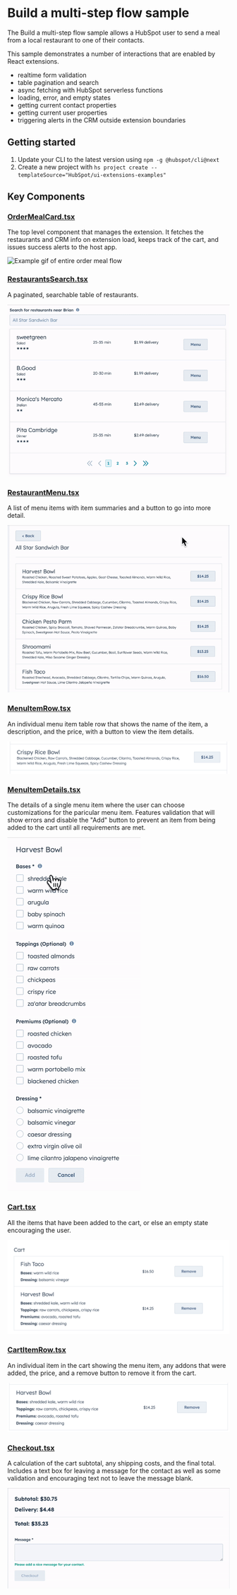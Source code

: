 # Build a multi-step flow sample

The Build a multi-step flow sample allows a HubSpot user to send a meal from a local restaurant to one of their contacts.

This sample demonstrates a number of interactions that are enabled by React extensions.

- realtime form validation
- table pagination and search
- async fetching with HubSpot serverless functions
- loading, error, and empty states
- getting current contact properties
- getting current user properties
- triggering alerts in the CRM outside extension boundaries

## Getting started

1. Update your CLI to the latest version using `npm -g @hubspot/cli@next`
2. Create a new project with `hs project create --templateSource="HubSpot/ui-extensions-examples"`


## Key Components

### [OrderMealCard.tsx](src/app/extensions/components/OrderMealCard.tsx)

The top level component that manages the extension. It fetches the restaurants and CRM info on extension load, keeps track of the cart, and issues success alerts to the host app.

![Example gif of entire order meal flow](examples/OrderMealCard.gif)

### [RestaurantsSearch.tsx](src/app/extensions/components/RestaurantsSearch.tsx)

A paginated, searchable table of restaurants.

![Example gif of the Restaurants Search component filtering results in a table in real time](examples/RestaurantsSearch.gif)

### [RestaurantMenu.tsx](src/app/extensions/components/RestaurantMenu.tsx)

A list of menu items with item summaries and a button to go into more detail.

![Example gif of the Restaurant Menu component switching between a list of menu items and menu item details](examples/RestaurantMenu.gif)

### [MenuItemRow.tsx](src/app/extensions/components/MenuItemRow.tsx)

An individual menu item table row that shows the name of the item, a description, and the price, with a button to view the item details.

![Example image of a single Menu Item table row](examples/MenuItemRow.png)

### [MenuItemDetails.tsx](src/app/extensions/components/MenuItemDetails.tsx)

The details of a single menu item where the user can choose customizations for the paricular menu item. Features validation that will show errors and disable the "Add" button to prevent an item from being added to the cart until all requirements are met.

![Example gif of required fields showing errors and disabling a button until validation errors are resolved](examples/MenuItemDetails.gif)

### [Cart.tsx](src/app/extensions/components/Cart.tsx)

All the items that have been added to the cart, or else an empty state encouraging the user.

![Example image of the Cart component showing a list of items added to the cart, any addons, the total prive, and a "Remove" button](examples/Cart.png)

### [CartItemRow.tsx](src/app/extensions/components/CartItemRow.tsx)

An individual item in the cart showing the menu item, any addons that were added, the price, and a remove button to remove it from the cart.

![Example image of a single cart item](examples/CartItemRow.png)

### [Checkout.tsx](src/app/extensions/components/Checkout.tsx)

A calculation of the cart subtotal, any shipping costs, and the final total. Includes a text box for leaving a message for the contact as well as some validation and encouraging text not to leave the message blank.

![Example gif of the Checkout component showing text input validation and the button being enabled only when there is a message](examples/Checkout.gif)

